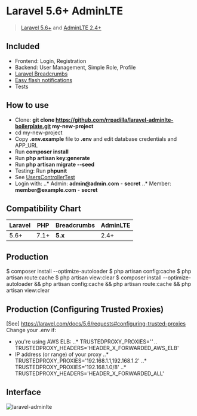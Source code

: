 # Laravel 5.6+ AdminLTE
> [Laravel 5.6+](https://laravel.com/docs/) and [AdminLTE 2.4+](https://github.com/almasaeed2010/AdminLTE)

## Included

- Frontend: Login, Registration
- Backend: User Management, Simple Role, Profile
- [Laravel Breadcrumbs](https://github.com/davejamesmiller/laravel-breadcrumbs)
- [Easy flash notifications](https://github.com/laracasts/flash)
- Tests

## How to use

- Clone: __git clone https://github.com/rrpadilla/laravel-adminlte-boilerplate.git my-new-project__
- cd my-new-project
- Copy __.env.example__ file to __.env__ and edit database credentials and APP_URL
- Run __composer install__
- Run __php artisan key:generate__
- Run __php artisan migrate --seed__
- Testing: Run __phpunit__
- See [UsersControllerTest](https://github.com/rrpadilla/laravel-adminlte-boilerplate/blob/master/tests/Feature/Controllers/Admin/UsersControllerTest.php)
- Login with:
..* Admin: __admin@admin.com__ - __secret__
..* Member: __member@example.com__ - __secret__

## Compatibility Chart

| Laravel | PHP  | Breadcrumbs | AdminLTE  
|---------|------|-------------|----------|
| 5.6+    | 7.1+ | **5.x**     | 2.4+ 

## Production

$ composer install --optimize-autoloader
$ php artisan config:cache
$ php artisan route:cache
$ php artisan view:clear
$ composer install --optimize-autoloader && php artisan config:cache && php artisan route:cache && php artisan view:clear

## Production (Configuring Trusted Proxies)

[See] https://laravel.com/docs/5.6/requests#configuring-trusted-proxies
Change your .env if:
- you're using AWS ELB:
..* TRUSTEDPROXY_PROXIES='*'
..* TRUSTEDPROXY_HEADERS='HEADER_X_FORWARDED_AWS_ELB'
- IP address (or range) of your proxy
..* TRUSTEDPROXY_PROXIES='192.168.1.1,192.168.1.2'
..* TRUSTEDPROXY_PROXIES='192.168.1.0/8'
..* TRUSTEDPROXY_HEADERS='HEADER_X_FORWARDED_ALL'

## Interface

![laravel-adminlte](https://user-images.githubusercontent.com/6921286/36182902-aed39d64-10e0-11e8-9442-4d036fa47d12.gif)
